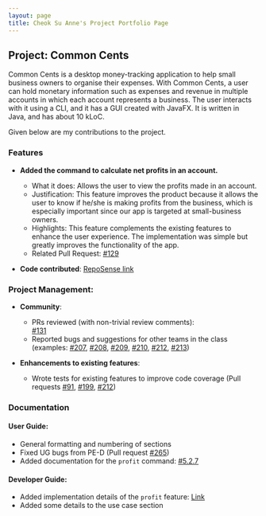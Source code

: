 ```yaml
---
layout: page
title: Cheok Su Anne's Project Portfolio Page
---
```


## Project: Common Cents

Common Cents is a desktop money-tracking application to help small business owners to organise their expenses. With Common Cents,
a user can hold monetary information such as expenses and revenue in multiple accounts in which each account represents a business. 
The user interacts with it using a CLI, and it has a GUI created with JavaFX. It is written in Java, and has about 10 kLoC.

Given below are my contributions to the project.

### Features
* **Added the command to calculate net profits in an account.**
  * What it does: Allows the user to view the profits made in an account. 
  * Justification: This feature improves the product because it allows the user to know if he/she is making profits from the business, 
  which is especially important since our app is targeted at small-business owners.
  * Highlights: This feature complements the existing features to enhance the user experience. The implementation was simple but greatly 
  improves the functionality of the app. 
  * Related Pull Request: [\#129](https://github.com/AY2021S1-CS2103T-T13-4/tp/pull/129)

* **Code contributed**: [RepoSense link](https://nus-cs2103-ay2021s1.github.io/tp-dashboard/#breakdown=true&search=cheoksuanne&sort=groupTitle&sortWithin=title&since=2020-08-14&timeframe=commit&mergegroup=&groupSelect=groupByRepos&checkedFileTypes=docs~functional-code~test-code~other)

### Project Management:

* **Community**:
  * PRs reviewed (with non-trivial review comments):  
  [\#131](https://github.com/AY2021S1-CS2103T-T13-4/tp/pull/131)
  * Reported bugs and suggestions for other teams in the class (examples: 
  [\#207](https://github.com/AY2021S1-CS2103T-W12-1/tp/issues/207),
  [\#208](https://github.com/AY2021S1-CS2103T-W12-1/tp/issues/208),
  [\#209](https://github.com/AY2021S1-CS2103T-W12-1/tp/issues/209),
  [\#210](https://github.com/AY2021S1-CS2103T-W12-1/tp/issues/210),
  [\#212](https://github.com/AY2021S1-CS2103T-W12-1/tp/issues/212),
  [\#213](https://github.com/AY2021S1-CS2103T-W12-1/tp/issues/213))
   
* **Enhancements to existing features**:
   * Wrote tests for existing features to improve code coverage (Pull requests
    [\#91](https://github.com/AY2021S1-CS2103T-T13-4/tp/pull/91), 
    [\#199](https://github.com/AY2021S1-CS2103T-T13-4/tp/pull/199),
    [\#212](https://github.com/AY2021S1-CS2103T-T13-4/tp/pull/212)) 
   
### Documentation

#### User Guide:
* General formatting and numbering of sections 
* Fixed UG bugs from PE-D (Pull request [#265](https://github.com/AY2021S1-CS2103T-T13-4/tp/pull/265))
* Added documentation for the `profit` command: [#5.2.7](https://ay2021s1-cs2103t-t13-4.github.io/tp/UserGuide.html#527-calculating-net-profits-based-on-expenses-and-revenues-profit)

#### Developer Guide:
* Added implementation details of the `profit` feature: [Link](https://ay2021s1-cs2103t-t13-4.github.io/tp/DeveloperGuide.html#calculate-net-profits-feature)
* Added some details to the use case section





